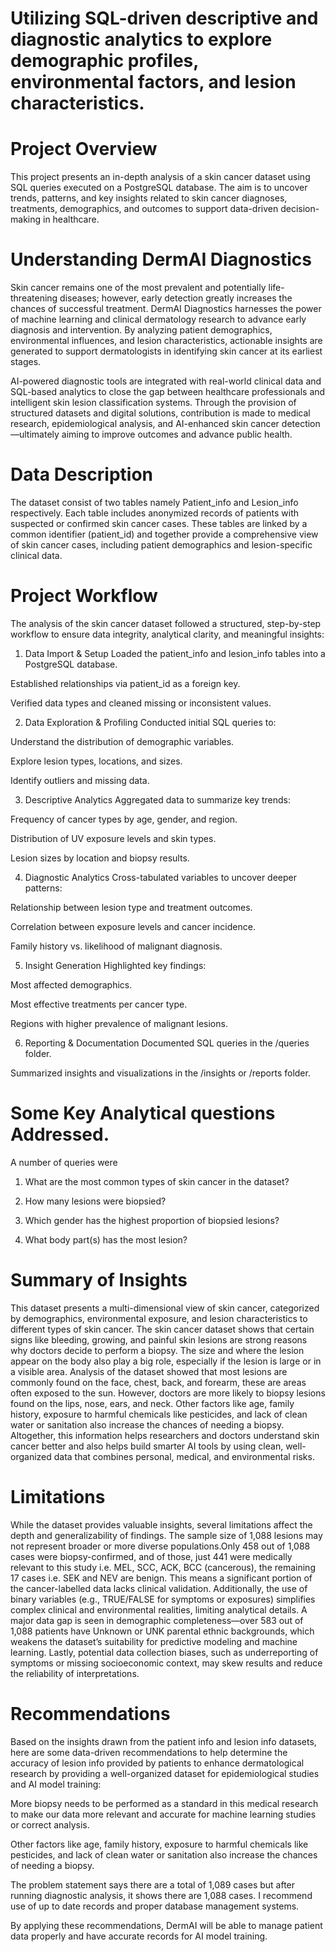 # Utilizing SQL-driven descriptive and diagnostic analytics to explore demographic profiles, environmental factors, and lesion characteristics.

# Project Overview
This project presents an in-depth analysis of a skin cancer dataset using SQL queries executed on a PostgreSQL database. The aim is to uncover
trends, patterns, and key insights related to skin cancer diagnoses, treatments, demographics, and outcomes to support data-driven decision-making 
in healthcare.




# Understanding DermAI Diagnostics
Skin cancer remains one of the most prevalent and potentially life-threatening diseases; however, early detection greatly increases the chances of
successful treatment. DermAI Diagnostics harnesses the power of machine learning and clinical dermatology research to advance early diagnosis and
intervention. By analyzing patient demographics, environmental influences, and lesion characteristics, actionable insights are generated to support
dermatologists in identifying skin cancer at its earliest stages.

AI-powered diagnostic tools are integrated with real-world clinical data and SQL-based analytics to close the gap between healthcare professionals and
intelligent skin lesion classification systems. Through the provision of structured datasets and digital solutions, contribution is made to medical
research, epidemiological analysis, and AI-enhanced skin cancer detection—ultimately aiming to improve outcomes and advance public health.

# Data Description
The dataset consist of two tables namely Patient_info and Lesion_info respectively. Each table includes anonymized records of patients with suspected or confirmed skin cancer cases. These tables are linked by a common identifier (patient_id) and together provide a comprehensive view of skin cancer cases, including patient demographics and lesion-specific clinical data.


# Project Workflow
The analysis of the skin cancer dataset followed a structured, step-by-step workflow to ensure data integrity, analytical clarity, and meaningful insights:

1. Data Import & Setup
Loaded the patient_info and lesion_info tables into a PostgreSQL database.

Established relationships via patient_id as a foreign key.

Verified data types and cleaned missing or inconsistent values.

2. Data Exploration & Profiling
Conducted initial SQL queries to:

Understand the distribution of demographic variables.

Explore lesion types, locations, and sizes.

Identify outliers and missing data.

3. Descriptive Analytics
Aggregated data to summarize key trends:

Frequency of cancer types by age, gender, and region.

Distribution of UV exposure levels and skin types.

Lesion sizes by location and biopsy results.

4. Diagnostic Analytics
Cross-tabulated variables to uncover deeper patterns:

Relationship between lesion type and treatment outcomes.

Correlation between exposure levels and cancer incidence.

Family history vs. likelihood of malignant diagnosis.

5. Insight Generation
Highlighted key findings:

Most affected demographics.

Most effective treatments per cancer type.

Regions with higher prevalence of malignant lesions.

6. Reporting & Documentation
Documented SQL queries in the /queries folder.

Summarized insights and visualizations in the /insights or /reports folder.

# Some Key Analytical questions Addressed.
A number of queries were 
1. What are the most common types of skin cancer in the dataset?

2. How many lesions were biopsied?

3. Which gender has the highest proportion of biopsied lesions?

4. What body part(s) has the most lesion?

# Summary of Insights
This dataset presents a multi-dimensional view of skin cancer, categorized by demographics, environmental exposure, and lesion characteristics to 
different types of skin cancer. The skin cancer dataset shows that certain signs like bleeding, growing, and painful skin lesions are strong reasons
why doctors decide to perform a biopsy. The size and where the lesion appear on the body also play a big role, especially if the lesion is large or
in a visible area. Analysis of the dataset showed that most lesions are commonly found on the face, chest, back, and forearm, these are areas often
exposed to the sun. However, doctors are more likely to biopsy lesions found on the lips, nose, ears, and neck. 
Other factors like age, family history, exposure to harmful chemicals like pesticides, and lack of clean water or sanitation also increase the
chances of needing a biopsy. Altogether, this information helps researchers and doctors understand skin cancer better and also helps build smarter AI
tools by using clean, well-organized data that combines personal, medical, and environmental risks.

# Limitations

While the dataset provides valuable insights, several limitations affect the depth and generalizability of findings. The sample size of 1,088
lesions may not represent broader or more diverse populations.Only 458 out of 1,088 cases were biopsy-confirmed, and of those, just 441 were
medically relevant to this study i.e. MEL, SCC, ACK, BCC (cancerous), the remaining 17 cases i.e. SEK and NEV are benign. This means a significant
portion of the cancer-labelled data lacks clinical validation.
Additionally, the use of binary variables (e.g., TRUE/FALSE for symptoms or exposures) simplifies complex clinical and environmental realities,
limiting analytical details. A major data gap is seen in demographic completeness—over 583 out of 1,088 patients have Unknown or UNK parental ethnic
backgrounds, which weakens the dataset’s suitability for predictive modeling and machine learning. 
Lastly, potential data collection biases, such as underreporting of symptoms or missing socioeconomic context, may skew results and reduce the
reliability of interpretations.



# Recommendations

Based on the insights drawn from the patient info and lesion info datasets, here are some data-driven recommendations to help determine the accuracy
of lesion info provided by patients to enhance dermatological research by providing a well-organized dataset for epidemiological studies and AI
model training:

More biopsy needs to be performed as a standard in this medical research to make our data more relevant and accurate for machine learning studies or
correct analysis.

Other factors like age, family history, exposure to harmful chemicals like pesticides, and lack of clean water or sanitation also increase the
chances of needing a biopsy.

The problem statement says there are a total of 1,089 cases but after running diagnostic analysis, it shows there are 1,088 cases. I recommend use
of up to date records and proper database management systems.

By applying these recommendations, DermAI will be able to manage patient data properly and have accurate records for AI model training.


